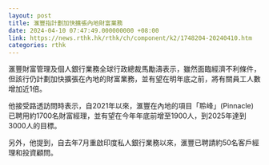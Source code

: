 ```yaml
---
layout: post
title: 滙豐指計劃加快擴張內地財富業務
date: 2024-04-10 07:47:49.000000000 +08:00
link: https://news.rthk.hk/rthk/ch/component/k2/1748204-20240410.htm
categories: rthk
---
```


滙豐財富管理及個人銀行業務全球行政總裁馬勵濤表示，雖然面臨經濟不利條件，但該行仍計劃加快擴張在內地的財富業務，並有望在明年底之前，將有關員工人數增加近1倍。

他接受路透訪問時表示，自2021年以來，滙豐在內地的項目「聆峰」(Pinnacle)已聘用約1700名財富經理，並有望在今年年底前增至1900人，到2025年達到3000人的目標。

另外，他提到，自去年7月重啟印度私人銀行業務以來，滙豐已聘請約50名客戶經理和投資顧問。
